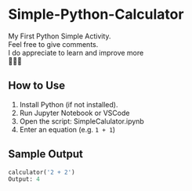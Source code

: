 # Simple-Python-Calculator
My First Python Simple Activity. <br>
Feel free to give comments. <br>
I do appreciate to learn and improve more <br>
🚀🚀🚀

## How to Use
1. Install Python (if not installed).
2. Run Jupyter Notebook or VSCode
3. Open the script: SimpleCalulator.ipynb
4. Enter an equation (e.g. `1 + 1`)

## Sample Output
```python
calculator('2 + 2')
Output: 4
